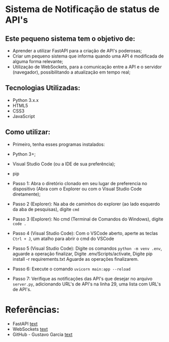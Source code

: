 # Sistema de Notificação de status de API's

## Este pequeno sistema tem o objetivo de:
- Aprender a utilizar FastAPI para a criação de API's poderosas;
- Criar um pequeno sistema que informa quando uma API é modificada de alguma forma relevante;
- Utilização de WebSockets, para a comunicação entre a API e o servidor (navegador), possibilitando a atualização em tempo real;


## Tecnologias Utilizadas:
- Python 3.x.x
- HTML5
- CSS3
- JavaScript

## Como utilizar:

- Primeiro, tenha esses programas instalados:
- Python 3+;
- Visual Studio Code (ou a IDE de sua preferência);
- pip

- Passo 1:
Abra o diretório clonado em seu lugar de preferencia no dispositivo (Abra com o Explorer ou com o Visual Studio Code diretamente);
- Passo 2 (Explorer):
Na aba de caminhos do explorer (ao lado esquerdo da aba de pesquisas), digite `cmd`
- Passo 3 (Explorer):
No cmd (Terminal de Comandos do Windows), digite `code .`
- Passo 4 (Visual Studio Code):
Com o VSCode aberto, aperte as teclas `Ctrl + J`, um atalho para abrir o cmd do VSCode
- Passo 5 (Visual Studio Code):
Digite os comandos `python -m venv .env`, aguarde a operação finalizar,
Digite .env/Scripts/activate,
Digite pip install -r requirements.txt
Aguarde as operações finalizarem.
- Passo 6:
Execute o comando `uvicorn main:app --reload`
- Passo 7:
Verifique as notificações das API's que desejar no arquivo `server.py`, adicionando URL's de API's na linha 29, uma lista com URL's de API's.



# Referências:

- FastAPI
[text](https://fastapi.tiangolo.com/#sponsors)
- WebSockets
[text](https://developer.mozilla.org/en-US/docs/Web/API/WebSockets_API)
- GitHub - Gustavo Garcia
[text](https://github.com/GustavoGarciaPereira/websocket-notifications-demo/blob/main/readme.md)